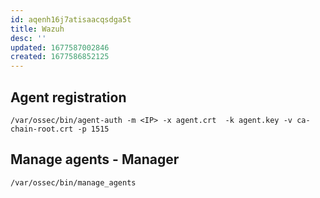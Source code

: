 ```yaml
---
id: aqenh16j7atisaacqsdga5t
title: Wazuh
desc: ''
updated: 1677587002846
created: 1677586852125
---
```


## Agent registration
`/var/ossec/bin/agent-auth -m <IP> -x agent.crt  -k agent.key -v ca-chain-root.crt -p 1515`

## Manage agents - Manager
`/var/ossec/bin/manage_agents`

